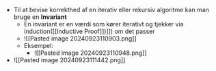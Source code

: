 - Til at bevise korrekthed af en iterativ eller rekursiv algoritme kan man bruge en **Invariant**
	- En invariant er en værdi som kører iterativt og tjekker via induction([[Inductive Proof]])]]) om det passer
	- ![[Pasted image 20240923110903.png]]
	- Eksempel:
		- ![[Pasted image 20240923110948.png]]
- ![[Pasted image 20240923111442.png]]